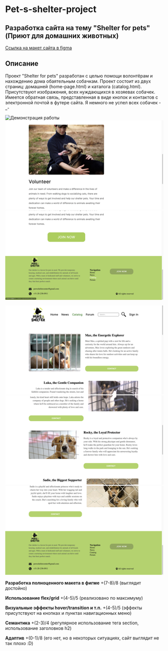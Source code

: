 # Pet-s-shelter-project

## Разработка сайта на тему "Shelter for pets" (Приют для домашних животных)

[Ссылка на макет сайта в figma](https://www.figma.com/file/Le1qgeW8Dz0BXqQsxwJgOP/Untitled?type=design&node-id=0-1&mode=design&t=TcuPDPYqpJC3U72N-0)

## Описание

Проект "Shelter for pets" разработан с целью помощи волонтёрам и нахождению дома обаятельным собачкам.
Проект состоит из двух страниц: домашней (home-page.html) и каталога (catalog.html).
Присутствуют изображения, всех нуждающихся в хозяевах собачек.
Имеется обратная связь, представленная в виде кнопок и контактов с электронной почтой в футере сайта.
Я немного не успел всех собачек -_-

![Демонстрация работы](<Снимок экрана 2024-05-03 в 01.57.09.png>)
![Демонстрация работы](<Снимок экрана 2024-05-03 в 02.00.57.png>)
![Демонстрация работы](<Снимок экрана 2024-05-03 в 02.01.05.png>)

![Демонстрация работы](<Снимок экрана 2024-05-17 в 22.01.10.png>)
![Демонстрация работы](<Снимок экрана 2024-05-17 в 22.01.20.png>)
![Демонстрация работы](<Снимок экрана 2024-05-17 в 22.01.30.png>)

**Разработка полноценного макета в фигме** +(7-8)/8 (выглядит достойно)

**Использование flex/grid** +(4-5)/5 (реализовано по максимуму)

**Визуальные эффекты hover/transition и т.п.** +(4-5)/5 (эффекты присутствуют на кнопках и пунктах навигационных меню)

**Семантика** +(2-3)/4 (регулярное использование тега section, использование заголовков h2)

**Адаптив** +(0-1)/8 (его нет, но в некоторых ситуациях, сайт выглядит не так плохо :D)
